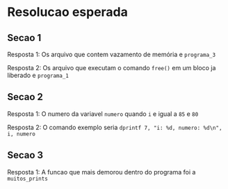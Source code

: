 # Resolucao esperada

## Secao 1

Resposta 1: Os arquivo que contem vazamento de memória e `programa_3`

Resposta 2: Os arquivo que executam o comando `free()` em um bloco ja liberado e `programa_1`

## Secao 2

Resposta 1: O numero da variavel `numero` quando `i` e igual a `85` e `80`

Resposta 2: O comando exemplo seria `dprintf 7, "i: %d, numero: %d\n", i, numero`

## Secao 3

Resposta 1: A funcao que mais demorou dentro do programa foi a `muitos_prints`
